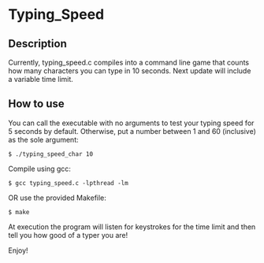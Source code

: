 # Typing_Speed

## Description

Currently, typing_speed.c compiles into a command line game that counts how many characters you can type in 10 seconds. Next update will include a variable time limit.

## How to use

You can call the executable with no arguments to test your typing speed for 5 seconds by default. Otherwise, put a number between 1 and 60 (inclusive) as the sole argument:
```
$ ./typing_speed_char 10
```

Compile using gcc:
```
$ gcc typing_speed.c -lpthread -lm
```

OR use the provided Makefile:
```
$ make
```

At execution the program will listen for keystrokes for the time limit and then tell you how good of a typer you are!

Enjoy!